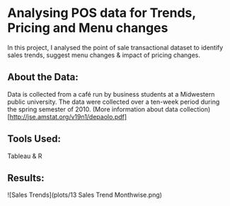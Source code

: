 # Analysing POS data for Trends, Pricing and Menu changes

In this project, I analysed the point of sale transactional dataset to identify sales trends, suggest menu changes & impact of pricing changes.

## About the Data:
Data is collected from a café run by business students at a Midwestern public university. The data were collected over a ten-week period during the spring semester of 2010.
(More information about data collection)[http://jse.amstat.org/v19n1/depaolo.pdf]

## Tools Used:
Tableau & R

## Results:

![Sales Trends](plots/13 Sales Trend Monthwise.png)
